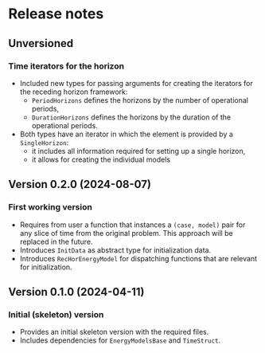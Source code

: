 # Release notes


## Unversioned

### Time iterators for the horizon

* Included new types for passing arguments for creating the iterators for the receding horizon framework:
  * `PeriodHorizons` defines the horizons by the number of operational periods,
  * `DurationHorizons` defines the horizons by the duration of the operational periods.
* Both types have an iterator in which the element is provided by a `SingleHorizon`:
  * it includes all information required for setting up a single horizon,
  * it allows for creating the individual models

## Version 0.2.0 (2024-08-07)

### First working version

* Requires from user a function that instances a `(case, model)` pair for any
slice of time from the original problem. This approach will be replaced in the
future.
* Introduces `InitData` as abstract type for initialization data.
* Introduces `RecHorEnergyModel` for dispatching functions that are relevant for
initialization.

## Version 0.1.0 (2024-04-11)

### Initial (skeleton) version

* Provides an initial skeleton version with the required files.
* Includes dependencies for `EnergyModelsBase` and `TimeStruct`.
